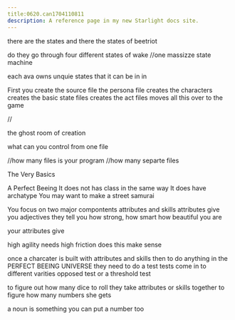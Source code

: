 ```yaml
---
title:0620.can1704110811
description: A reference page in my new Starlight docs site.
---
```

there are the states 
and there the states of beetriot


do they go through four different states of 
wake 
//one massizze state machine


each ava owns unquie states that it can be in in 




First you create the source file
the persona file 
creates the characters
creates the basic state files
creates the act files 
moves all this over to the game 

//  

the ghost room of creation 


what can you control from one file 

//how many files is your program
//how many separte files 



The Very Basics

A Perfect Beeing
It does not has class in the same way
It does have archatype 
You may want to make 
a street samurai

You focus on two major compontents
attributes and skills
attributes give you adjectives
they tell you how strong, how smart
how beautiful you are 

your attributes give  

high agility needs high friction
does this make sense 

once a charcater is built with attributes and skills
then to do anything in the PERFECT BEEING UNIVERSE
they need to do a test
tests come in to different varities
opposed test  or a threshold test 

to figure out how many dice to roll
they take attributes or skills together to figure how many numbers she gets

a noun is something you can put a number too 

